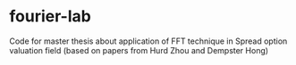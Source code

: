 # fourier-lab
Code for master thesis about application of FFT technique in Spread option valuation field (based on papers from Hurd Zhou and Dempster Hong)
